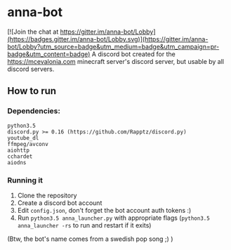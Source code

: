 # anna-bot

[![Join the chat at https://gitter.im/anna-bot/Lobby](https://badges.gitter.im/anna-bot/Lobby.svg)](https://gitter.im/anna-bot/Lobby?utm_source=badge&utm_medium=badge&utm_campaign=pr-badge&utm_content=badge)
A discord bot created for the https://mcevalonia.com minecraft server's discord server, but usable by all discord servers.

## How to run
### Dependencies:
```
python3.5
discord.py >= 0.16 (https://github.com/Rapptz/discord.py)
youtube_dl
ffmpeg/avconv
aiohttp
cchardet
aiodns
```

### Running it
1. Clone the repository
2. Create a discord bot account
3. Edit `config.json`, don't forget the bot account auth tokens :)
4. Run `python3.5 anna_launcher.py` with appropriate flags (`python3.5 anna_launcher -rs` to run and restart if it exits)

(Btw, the bot's name comes from a swedish pop song ;) )
